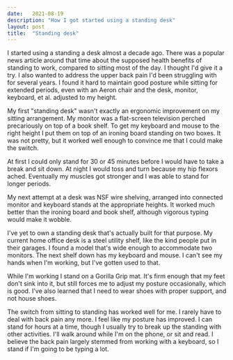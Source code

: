 ```yaml
---
date:   2021-08-19
description: "How I got started using a standing desk"
layout: post
title:  "Standing desk"
---
```


I started using a standing a desk almost a decade ago. There was a popular news article around that time about the supposed health benefits of standing to work, compared to sitting most of the day. I thought I'd give it a try. I also wanted to address the upper back pain I'd been struggling with for several years. I found it hard to maintain good posture while sitting for extended periods, even with an Aeron chair and the desk, monitor, keyboard, et al. adjusted to my height.

My first "standing desk" wasn't exactly an ergonomic improvement on my sitting arrangement. My monitor was a flat-screen television perched precariously on top of a book shelf. To get my keyboard and mouse to the right height I put them on top of an ironing board standing on two boxes. It was not pretty, but it worked well enough to convince me that I could make the switch.

At first I could only stand for 30 or 45 minutes before I would have to take a break and sit down. At night I would toss and turn because my hip flexors ached. Eventually my muscles got stronger and I was able to stand for longer periods.

My next attempt at a desk was NSF wire shelving, arranged into connected monitor and keyboard stands at the appropriate heights. It worked much better than the ironing board and book shelf, although vigorous typing would make it wobble.

I've yet to own a standing desk that's actually built for that purpose. My current home office desk is a steel utility shelf, like the kind people put in their garages. I found a model that's wide enough to accommodate two monitors. The next shelf down has my keyboard and mouse. I can't see my hands when I'm working, but I've gotten used to that.

While I'm working I stand on a Gorilla Grip mat. It's firm enough that my feet don't sink into it, but still forces me to adjust my posture occasionally, which is good. I've also learned that I need to wear shoes with proper support, and not house shoes.

The switch from sitting to standing has worked well for me. I rarely have to deal with back pain any more. I feel like my posture has improved. I can stand for hours at a time, though I usually try to break up the standing with other activities. I'll walk around while I'm on the phone, or sit and read. I believe the back pain largely stemmed from working with a keyboard, so I stand if I'm going to be typing a lot.

